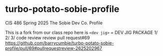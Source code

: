 # turbo-potato-sobie-profile
CIS 486 Spring 2025 The Sobie Dev Co. Profile 

This is a fork from our class repo here is `<dev jig>` =
DEV JIG PACKAGE
1/
2/
3/ code review
review pull request#69 https://github.com/barrycumbie/turbo-potato-sobie-profile/pull/69#pullrequestreview-2625202967
